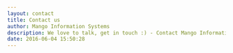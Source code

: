```yaml
---
layout: contact
title: Contact us
author: Mango Information Systems
description: We love to talk, get in touch :) - Contact Mango Information Systems.
date: 2016-06-04 15:50:28
---
```

